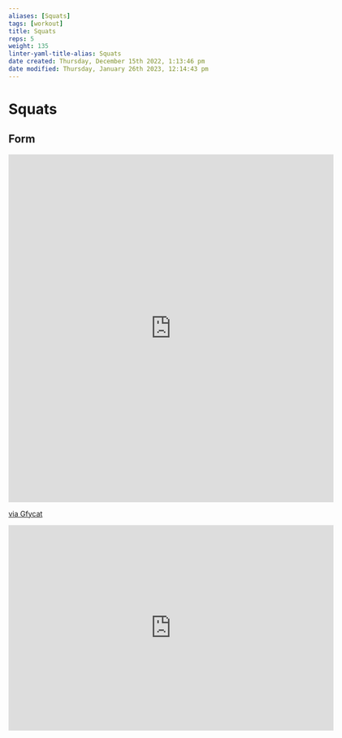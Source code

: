 ```yaml
---
aliases: [Squats]
tags: [workout]
title: Squats
reps: 5
weight: 135
linter-yaml-title-alias: Squats
date created: Thursday, December 15th 2022, 1:13:46 pm
date modified: Thursday, January 26th 2023, 12:14:43 pm
---
```


# Squats


## Form

<iframe src='https://gfycat.com/ifr/HonoredFondKawala' frameborder='0' scrolling='no' allowfullscreen width='640' height='684'></iframe><p> <a href="https://gfycat.com/honoredfondkawala">via Gfycat</a></p>

<iframe src='https://gfycat.com/ifr/FrayedDiligentDogwoodclubgall' frameborder='0' scrolling='no' allowfullscreen width='640' height='404'></iframe>
